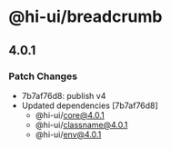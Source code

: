 # @hi-ui/breadcrumb

## 4.0.1

### Patch Changes

- 7b7af76d8: publish v4
- Updated dependencies [7b7af76d8]
  - @hi-ui/core@4.0.1
  - @hi-ui/classname@4.0.1
  - @hi-ui/env@4.0.1
